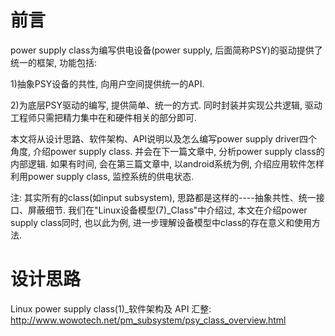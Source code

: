 
# 前言
power supply class为编写供电设备(power supply, 后面简称PSY)的驱动提供了统一的框架, 功能包括: 

1)抽象PSY设备的共性, 向用户空间提供统一的API. 

2)为底层PSY驱动的编写, 提供简单、统一的方式. 同时封装并实现公共逻辑, 驱动工程师只需把精力集中在和硬件相关的部分即可. 

本文将从设计思路、软件架构、API说明以及怎么编写power supply driver四个角度, 介绍power supply class. 并会在下一篇文章中, 分析power supply class的内部逻辑. 如果有时间, 会在第三篇文章中, 以android系统为例, 介绍应用软件怎样利用power supply class, 监控系统的供电状态. 

注: 其实所有的class(如input subsystem), 思路都是这样的----抽象共性、统一接口、屏蔽细节. 我们在"Linux设备模型(7)_Class"中介绍过, 本文在介绍power supply class同时, 也以此为例, 进一步理解设备模型中class的存在意义和使用方法. 

# 设计思路




Linux power supply class(1)_软件架构及 API 汇整: http://www.wowotech.net/pm_subsystem/psy_class_overview.html

